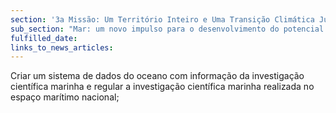 ```yaml
---
section: '3a Missão: Um Território Inteiro e Uma Transição Climática Justa'
sub_section: "Mar: um novo impulso para o desenvolvimento do potencial oceânico do país"
fulfilled_date:
links_to_news_articles:
---
```


Criar um sistema de dados do oceano com informação da investigação científica marinha e regular a investigação científica marinha realizada no espaço marítimo nacional;